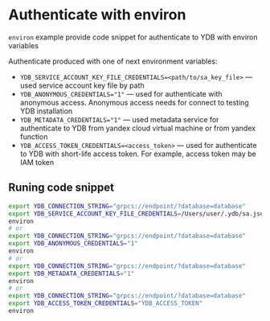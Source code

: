 # Authenticate with environ

`environ` example provide code snippet for authenticate to YDB with environ variables

Authenticate produced with one of next environment variables:

* `YDB_SERVICE_ACCOUNT_KEY_FILE_CREDENTIALS=<path/to/sa_key_file>` — used service account key file by path
* `YDB_ANONYMOUS_CREDENTIALS="1"` — used for authenticate with anonymous access. Anonymous access needs for connect to testing YDB installation
* `YDB_METADATA_CREDENTIALS="1"` — used metadata service for authenticate to YDB from yandex cloud virtual machine or from yandex function
* `YDB_ACCESS_TOKEN_CREDENTIALS=<access_token>` — used for authenticate to YDB with short-life access token. For example, access token may be IAM token

## Runing code snippet
```bash
export YDB_CONNECTION_STRING="grpcs://endpoint/?database=database"
export YDB_SERVICE_ACCOUNT_KEY_FILE_CREDENTIALS=/Users/user/.ydb/sa.jsoon 
environ
# or
export YDB_CONNECTION_STRING="grpcs://endpoint/?database=database"
export YDB_ANONYMOUS_CREDENTIALS="1" 
environ
# or
export YDB_CONNECTION_STRING="grpcs://endpoint/?database=database"
export YDB_METADATA_CREDENTIALS="1" 
environ
# or
export YDB_CONNECTION_STRING="grpcs://endpoint/?database=database"
export YDB_ACCESS_TOKEN_CREDENTIALS="YDB_ACCESS_TOKEN"
environ
```
